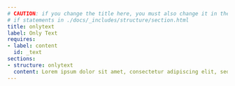 ```yaml
---
# CAUTION: if you change the title here, you must also change it in the
# if statements in ./docs/_includes/structure/section.html
title: onlytext
label: Only Text
requires:
- label: content
  id: _text
sections:
- structure: onlytext
  content: Lorem ipsum dolor sit amet, consectetur adipiscing elit, sed do eiusmod tempor incididunt ut labore et dolore magdna aliqua. Ut enim ad minim veniam, quis nostrud exercitation ullamco laboris nisi ut aliquip ex ea codmmodo consequat. Duis aute irure dolor in reprehenderit in voluptate velit esse cillum dolore eu fugiat nulla pariatur. Excepteur sint occaecat cupidatat non proident, sunt in culpa qui officia deserunt mollit anim id est laborum.
---
```

